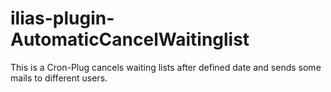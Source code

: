 # ilias-plugin-AutomaticCancelWaitinglist
This is a Cron-Plug cancels waiting lists after defined date and sends some mails to different users.